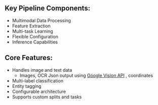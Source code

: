 ## Key Pipeline Components:

- Multimodal Data Processing
- Feature Extraction
- Multi-task Learning
- Flexible Configuration
- Inference Capabilities

## Core Features:

- Handles image and text data
    - Images, OCR Json output using [Google Vision API](https://cloud.google.com/vision/docs/ocr) , coordinates
- Multi-label classification
- Entity tagging
- Configurable architecture
- Supports custom splits and tasks
